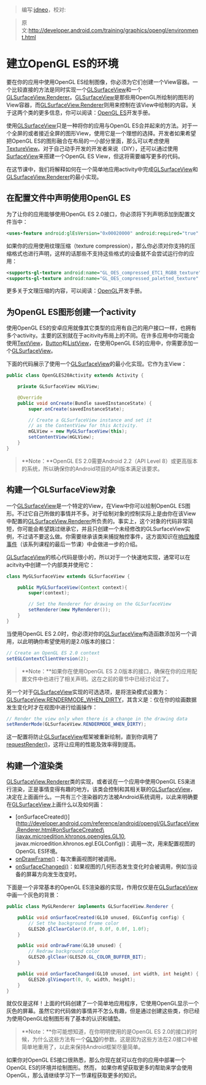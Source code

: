 > 编写:[jdneo](https://github.com/jdneo)，校对:

> 原文:<http://developer.android.com/training/graphics/opengl/environment.html>

# 建立OpenGL ES的环境

要在你的应用中使用OpenGL ES绘制图像，你必须为它们创建一个View容器。一个比较直接的方法是同时实现一个[GLSurfaceView](http://developer.android.com/reference/android/opengl/GLSurfaceView.html)和一个[GLSurfaceView.Renderer](http://developer.android.com/reference/android/opengl/GLSurfaceView.Renderer.html)。[GLSurfaceView](http://developer.android.com/reference/android/opengl/GLSurfaceView.html)是那些用OpenGL所绘制的图形的View容器，而[GLSurfaceView.Renderer](http://developer.android.com/reference/android/opengl/GLSurfaceView.Renderer.html)则用来控制在该View中绘制的内容。关于这两个类的更多信息，你可以阅读：[OpenGL ES](http://developer.android.com/guide/topics/graphics/opengl.html)开发手册。

使用[GLSurfaceView](http://developer.android.com/reference/android/opengl/GLSurfaceView.html)只是一种将你的应用与OpenGL ES合并起来的方法。对于一个全屏的或者接近全屏的图形View，使用它是一个理想的选择。开发者如果希望把OpenGL ES的图形融合在布局的一小部分里面，那么可以考虑使用[TextureView](http://developer.android.com/reference/android/view/TextureView.html)。对于自己动手开发的开发者来说（DIY），还可以通过使用[SurfaceView](http://developer.android.com/reference/android/view/SurfaceView.html)来搭建一个OpenGL ES View，但这将需要编写更多的代码。

在这节课中，我们将解释如何在一个简单地应用activity中完成[GLSurfaceView](http://developer.android.com/reference/android/opengl/GLSurfaceView.html)和[GLSurfaceView.Renderer](http://developer.android.com/reference/android/opengl/GLSurfaceView.Renderer.html)的最小实现。

## 在配置文件中声明使用OpenGL ES

为了让你的应用能够使用OpenGL ES 2.0接口，你必须将下列声明添加到配置文件当中：

```xml
<uses-feature android:glEsVersion="0x00020000" android:required="true" />
```

如果你的应用使用纹理压缩（texture compression），那么你必须对你支持的压缩格式也进行声明，这样的话那些不支持这些格式的设备就不会尝试运行你的应用：

```xml
<supports-gl-texture android:name="GL_OES_compressed_ETC1_RGB8_texture" />
<supports-gl-texture android:name="GL_OES_compressed_paletted_texture" />
```

更多关于文理压缩的内容，可以阅读：[OpenGL](http://developer.android.com/guide/topics/graphics/opengl.html#textures)开发手册。

## 为OpenGL ES图形创建一个activity

使用OpenGL ES的安卓应用就像其它类型的应用有自己的用户接口一样，也拥有多个activity。主要的区别就在于acitivity布局上的不同。在许多应用中你可能会使用[TextView](http://developer.android.com/reference/android/widget/TextView.html)，[Button](http://developer.android.com/reference/android/widget/Button.html)和[ListView](http://developer.android.com/reference/android/widget/ListView.html)，在使用OpenGL ES的应用中，你需要添加一个[GLSurfaceView](http://developer.android.com/reference/android/opengl/GLSurfaceView.html)。

下面的代码展示了使用一个[GLSurfaceView](http://developer.android.com/reference/android/opengl/GLSurfaceView.html)的最小化实现。它作为主View：

```java
public class OpenGLES20Activity extends Activity {

    private GLSurfaceView mGLView;

    @Override
    public void onCreate(Bundle savedInstanceState) {
        super.onCreate(savedInstanceState);

        // Create a GLSurfaceView instance and set it
        // as the ContentView for this Activity.
        mGLView = new MyGLSurfaceView(this);
        setContentView(mGLView);
    }
}
```

> **Note：**OpenGL ES 2.0需要Android 2.2（API Level 8）或更高版本的系统，所以确保你的Android项目的API版本满足该要求。

## 构建一个GLSurfaceView对象

一个[GLSurfaceView](http://developer.android.com/reference/android/opengl/GLSurfaceView.html)是一个特定的View，在View中你可以绘制OpenGL ES图形。不过它自己所做的事情并不多。对于绘制对象的控制实际上是由你在该View中配置的[GLSurfaceView.Renderer](http://developer.android.com/reference/android/opengl/GLSurfaceView.Renderer.html)所负责的。事实上，这个对象的代码非常简短，你可能会希望跳过继承它，并且只创建一个未经修改的GLSurfaceView实例，不过请不要这么做。你需要继承该类来捕捉触控事件，这方面知识在[响应触摸事件](touch.html)（该系列课程的最后一节课）中会做进一步的介绍。

[GLSurfaceView](http://developer.android.com/reference/android/opengl/GLSurfaceView.html)的核心代码是很小的，所以对于一个快速地实现，通常可以在acitvity中创建一个内部类并使用它：

```java
class MyGLSurfaceView extends GLSurfaceView {

    public MyGLSurfaceView(Context context){
        super(context);

        // Set the Renderer for drawing on the GLSurfaceView
        setRenderer(new MyRenderer());
    }
}
```

当使用OpenGL ES 2.0时，你必须对你的[GLSurfaceView](http://developer.android.com/reference/android/opengl/GLSurfaceView.html)构造函数添加另一个调用，以此明确你希望使用的是2.0版本的接口：

```java
// Create an OpenGL ES 2.0 context
setEGLContextClientVersion(2);
```

> **Note：**如果你在使用OpenGL ES 2.0版本的接口，确保在你的应用配置文件中也进行了相关声明。这在之前的章节中已经讨论过了。

另一个对于[GLSurfaceView](http://developer.android.com/reference/android/opengl/GLSurfaceView.html)实现的可选选项，是将渲染模式设置为：[GLSurfaceView.RENDERMODE_WHEN_DIRTY](http://developer.android.com/reference/android/opengl/GLSurfaceView.html#RENDERMODE_WHEN_DIRTY)，其含义是：仅在你的绘画数据发生变化时才在视图中进行绘画操作：

```java
// Render the view only when there is a change in the drawing data
setRenderMode(GLSurfaceView.RENDERMODE_WHEN_DIRTY);
```

这一配置将防止[GLSurfaceView](http://developer.android.com/reference/android/opengl/GLSurfaceView.html)框架被重新绘制，直到你调用了[requestRender()](http://developer.android.com/reference/android/opengl/GLSurfaceView.html#requestRender\(\))，这将让应用的性能及效率得到提高。

## 构建一个渲染类

[GLSurfaceView.Renderer](http://developer.android.com/reference/android/opengl/GLSurfaceView.Renderer.html)类的实现，或者说在一个应用中使用OpenGL ES来进行渲染，正是事情变得有趣的地方。该类会控制和其相关联的[GLSurfaceView](http://developer.android.com/reference/android/opengl/GLSurfaceView.html)，决定在上面画什么。一共有三个渲染器的方法被Android系统调用，以此来明确要在[GLSurfaceView](http://developer.android.com/reference/android/opengl/GLSurfaceView.html)上画什么以及如何画：
* [onSurfaceCreated()](http://developer.android.com/reference/android/opengl/GLSurfaceView.Renderer.html#onSurfaceCreated\(javax.microedition.khronos.opengles.GL10, javax.microedition.khronos.egl.EGLConfig\))：调用一次，用来配置视图的OpenGL ES环境。
* [onDrawFrame()](http://developer.android.com/reference/android/opengl/GLSurfaceView.Renderer.html#onDrawFrame\(javax.microedition.khronos.opengles.GL10\))：每次重画视图时被调用。
* [onSurfaceChanged()](http://developer.android.com/reference/android/opengl/GLSurfaceView.Renderer.html#onDrawFrame\(javax.microedition.khronos.opengles.GL10\))：如果视图的几何形态发生变化时会被调用，例如当设备的屏幕方向发生改变时。

下面是一个非常基本的OpenGL ES渲染器的实现，作用仅仅是在[GLSurfaceView](http://developer.android.com/reference/android/opengl/GLSurfaceView.html)中画一个灰色的背景：

```java
public class MyGLRenderer implements GLSurfaceView.Renderer {

    public void onSurfaceCreated(GL10 unused, EGLConfig config) {
        // Set the background frame color
        GLES20.glClearColor(0.0f, 0.0f, 0.0f, 1.0f);
    }

    public void onDrawFrame(GL10 unused) {
        // Redraw background color
        GLES20.glClear(GLES20.GL_COLOR_BUFFER_BIT);
    }

    public void onSurfaceChanged(GL10 unused, int width, int height) {
        GLES20.glViewport(0, 0, width, height);
    }
}
```

就仅仅是这样！上面的代码创建了一个简单地应用程序，它使用OpenGL显示一个灰色的屏幕。虽然它的代码做的事情并不怎么有趣，但是通过创建这些类，你已经为使用OpenGL绘制图形有了基本的认识和铺垫。

> **Note：**你可能想知道，在你明明使用的是OpenGL ES 2.0的接口的时候，为什么这些方法有一个[GL10](http://developer.android.com/reference/javax/microedition/khronos/opengles/GL10.html)的参数。这是因为这些方法在2.0接口中被简单地重用了，以此来保持Android框架尽量简单。

如果你对OpenGL ES接口很熟悉，那么你现在就可以在你的应用中部署一个OpenGL ES的环境并绘制图形。然而， 如果你希望获取更多的帮助来学会使用OpenGL，那么请继续学习下一节课程获取更多的知识。
